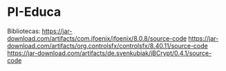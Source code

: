 # PI-Educa

Bibliotecas:
https://jar-download.com/artifacts/com.jfoenix/jfoenix/8.0.8/source-code
https://jar-download.com/artifacts/org.controlsfx/controlsfx/8.40.11/source-code
https://jar-download.com/artifacts/de.svenkubiak/jBCrypt/0.4.1/source-code
